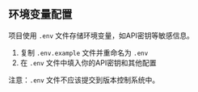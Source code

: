 ## 环境变量配置

项目使用 `.env` 文件存储环境变量，如API密钥等敏感信息。

1. 复制 `.env.example` 文件并重命名为 `.env`
2. 在 `.env` 文件中填入你的API密钥和其他配置

注意：`.env` 文件不应该提交到版本控制系统中。 
